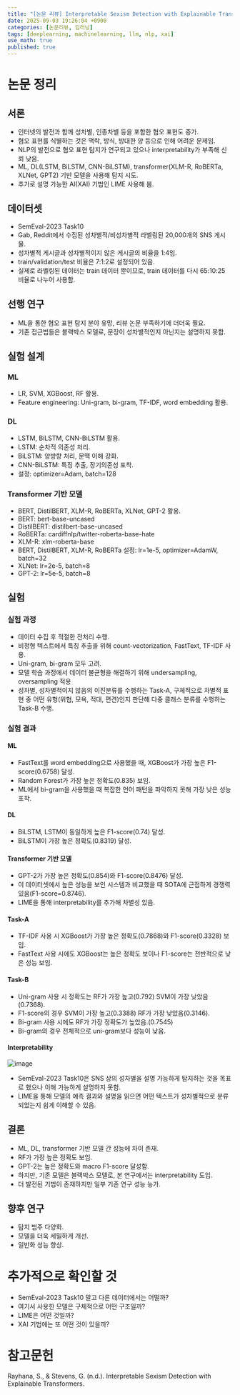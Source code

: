 ```yaml
---
title: "[논문 리뷰] Interpretable Sexism Detection with Explainable Transformers"
date: 2025-09-03 19:26:04 +0900
categories: [논문리뷰, 딥러닝]
tags: [deeplearning, machinelearning, llm, nlp, xai]
use_math: true
published: true
---
```


# 논문 정리
## 서론
- 인터넷의 발전과 함께 성차별, 인종차별 등을 포함한 혐오 표현도 증가.
- 혐오 표현를 식별하는 것은 맥락, 방식, 방대한 양 등으로 인해 어려운 문제임.
- NLP의 발전으로 혐오 표현 탐지가 연구되고 있으나 interpretability가 부족해 신뢰 낮음.
- ML, DL(LSTM, BiLSTM, CNN-BiLSTM), transformer(XLM-R, RoBERTa, XLNet, GPT2) 기반 모델을 사용해 탐지 시도.
- 추가로 설명 가능한 AI(XAI) 기법인 LIME 사용해 봄.

## 데이터셋
- SemEval-2023 Task10
- Gab, Reddit에서 수집된 성차별적/비성차별적 라벨링된 20,000개의 SNS 게시물.
- 성차별적 게시글과 성차별적이지 않은 게시글의 비율을 1:4임.
- train/validation/test 비율은 7:1:2로 설정되어 있음.
- 실제로 라벨링된 데이터는 train 데이터 뿐이므로, train 데이터를 다시 65:10:25 비율로 나누어 사용함.

## 선행 연구
- ML을 통한 혐오 표현 탐지 분야 유망, 리뷰 논문 부족하기에 더더욱 필요.
- 기존 접근법들은 블랙박스 모델로, 문장이 성차별적인지 아닌지는 설명하지 못함.

## 실험 설계
### ML
- LR, SVM, XGBoost, RF 활용.
- Feature engineering: Uni-gram, bi-gram, TF-IDF, word embedding 활용.

### DL
- LSTM, BiLSTM, CNN-BiLSTM 활용.
- LSTM: 순차적 의존성 처리.
- BiLSTM: 양방향 처리, 문맥 이해 강화.
- CNN-BiLSTM: 특징 추출, 장기의존성 포착.
- 설정: optimizer=Adam, batch=128

### Transformer 기반 모델
- BERT, DistilBERT, XLM-R, RoBERTa, XLNet, GPT-2 활용.
- BERT: bert-base-uncased
- DistilBERT: distilbert-base-uncased
- RoBERTa: cardiffnlp/twitter-roberta-base-hate
- XLM-R: xlm-roberta-base
- BERT, DistilBERT, XLM-R, RoBERTa 설정: lr=1e-5, optimizer=AdamW, batch=32
- XLNet: lr=2e-5, batch=8
- GPT-2: lr=5e-5, batch=8

## 실험
### 실험 과정
- 데이터 수집 후 적절한 전처리 수행.
- 비정형 텍스트에서 특징 추출을 위해 count-vectorization, FastText, TF-IDF 사용.
- Uni-gram, bi-gram 모두 고려.
- 모델 학습 과정에서 데이터 불균형을 해결하기 위해 undersampling, oversampling 적용
- 성차별, 성차별적이지 않음의 이진분류를 수행하는 Task-A, 구체적으로 차별적 표현 중 어떤 유형(위협, 모욕, 적대, 편견)인지 판단해 다중 클래스 분류를 수행하는 Task-B 수행.

### 실험 결과
#### ML
- FastText를 word embedding으로 사용했을 때, XGBoost가 가장 높은 F1-score(0.6758) 달성.
- Random Forest가 가장 높은 정확도(0.835) 보임.
- ML에서 bi-gram을 사용했을 때 복잡한 언어 패턴을 파악하지 못해 가장 낮은 성능 포착.

#### DL
- BiLSTM, LSTM이 동일하게 높은 F1-score(0.74) 달성.
- BiLSTM이 가장 높은 정확도(0.8319) 달성.

#### Transformer 기반 모델
- GPT-2가 가장 높은 정확도(0.854)와 F1-score(0.8476) 달성.
- 이 데이터셋에서 높은 성능을 보인 시스템과 비교했을 때 SOTA에 근접하게 경쟁력 있음(F1-score=0.8746).
- LIME을 통해 interpretability를 추가해 차별성 있음.

#### Task-A
- TF-IDF 사용 시 XGBoost가 가장 높은 정확도(0.7868)와 F1-score(0.3328) 보임.
- FastText 사용 시에도 XGBoost는 높은 정확도 보이나 F1-score는 전반적으로 낮은 성능 보임.

#### Task-B
- Uni-gram 사용 시 정확도는 RF가 가장 높고(0.792) SVM이 가장 낮았음(0.7368).
- F1-score의 경우 SVM이 가장 높고(0.3388) RF가 가장 낮았음(0.3146).
- Bi-gram 사용 시에도 RF가 가장 정확도가 높았음.(0.7545)
- Bi-gram의 경우 전체적으로 uni-gram보다 성능이 낮음.

#### Interpretability
![image](https://www.dropbox.com/scl/fi/t0g5zihakeihvqmz6hvt4/1.jpg?rlkey=s5qfuqsikyf2qjt2tq565whz5&st=bipen879&raw=1)
- SemEval-2023 Task10은 SNS 상의 성차별을 설명 가능하게 탐지하는 것을 목표로 했으나 이해 가능하게 설명하지 못함.
- LIME을 통해 모델의 예측 결과와 설명을 읽으면 어떤 텍스트가 성차별적으로 분류되었는지 쉽게 이해할 수 있음.

## 결론
- ML, DL, transformer 기반 모델 간 성능에 차이 존재.
- RF가 가장 높은 정확도 보임.
- GPT-2는 높은 정확도와 macro F1-score 달성함.
- 하지만, 기존 모델은 블랙박스 모델로, 본 연구에서는 interpretability 도입.
- 더 발전된 기법이 존재하지만 일부 기존 연구 성능 능가.

## 향후 연구
- 탐지 범주 다양화.
- 모델을 더욱 세밀하게 개선.
- 일반화 성능 향상.

# 추가적으로 확인할 것
- SemEval-2023 Task10 말고 다른 데이터에서는 어떨까?
- 여기서 사용한 모델은 구체적으로 어떤 구조일까?
- LIME은 어떤 것일까?
- XAI 기법에는 또 어떤 것이 있을까?

# 참고문헌
Rayhana, S., & Stevens, G. (n.d.). Interpretable Sexism Detection with Explainable Transformers.
